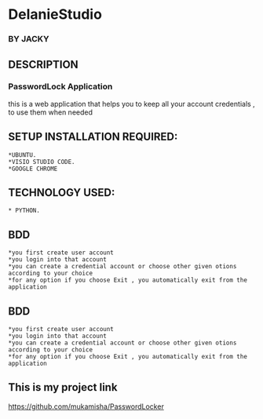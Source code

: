 # DelanieStudio
### BY **JACKY**
## DESCRIPTION
### PasswordLock Application
this is a web application that helps you to keep all your account credentials , to use them when needed

## SETUP INSTALLATION REQUIRED:

	*UBUNTU.
	*VISIO STUDIO CODE.	
    *GOOGLE CHROME
## TECHNOLOGY USED:
    * PYTHON.
   
## BDD
    *you first create user account
    *you login into that account
    *you can create a credential account or choose other given otions according to your choice
    *for any option if you choose Exit , you automatically exit from the application
    
## BDD
    *you first create user account
    *you login into that account
    *you can create a credential account or choose other given otions according to your choice
    *for any option if you choose Exit , you automatically exit from the application
## This is my project link
https://github.com/mukamisha/PasswordLocker

